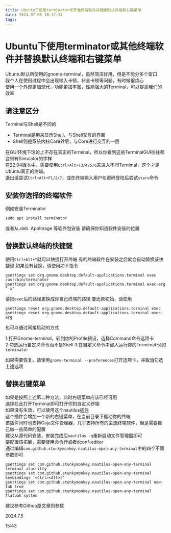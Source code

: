 ```yaml
---
title: Ubuntu下使用terminator或其他终端软件并替换默认终端和右键菜单
date: 2024-07-05 10:12:31
tags:
---
```


Ubuntu下使用terminator或其他终端软件并替换默认终端和右键菜单
====

Ubuntu默认所使用的gnome-terminal，虽然简洁好用，但是不能分多个窗口  
我个人在使用过程中会出现输入卡顿，补全卡顿等问题，有时候很烦心  
使用一个外观更加现代，功能更加丰富，性能强大的Terminal，可以提高我们的效率

<!-- more -->

## 请注意区分

Terminal与Shell是不同的

- Terminal是用来显示Shell，与Shell交互的界面  
- Shell则是系统内核Core外层，与Core进行交互的一层  

在GUI环境下理论上不存在真正的Terminal，所以你看到这些TerminalGUI往往都会带有Simulator的字样  
在22.04版本中，需要使用```Ctrl+Alt+F3/4/5/6```来进入不同Ternimal，这个才是Ubuntu真正的终端。  
退出请尝试```Ctrl+Alt+F1/2/7```，或在终端输入用户名密码登陆后尝试```starx```命令  

## 安装你选择的终端软件

例如安装Terminator

``` shell
sudo apt install terminator
```

或者从.deb .AppImage 等软件包安装
请确保你知道软件安装的位置

## 替换默认终端的快捷键

使用`Ctrl+Alt+T`就可以快捷打开终端
有的终端软件在安装之后就会自动替换该快捷键
如果没有替换，请使用如下指令

``` shell
gsettings set org.gnome.desktop.default-applications.terminal exec /usr/bin/terminator
gsettings set org.gnome.desktop.default-applications.terminal exec-arg "-x"
```

请把`exec`后的路径更换成你自己终端的路径
要还原初始，请使用

``` shell
gsettings reset org.gnome.desktop.default-applications.terminal exec
gsettings reset org.gnome.desktop.default-applications.terminal exec-arg
```

也可以通过间接启动的方式  

1.打开Gnome-terminal，转到你的Profile预设，选择Command命令选项卡  
2.勾选运行自定义命令而不是Shell
3.在自定义命令中键入运行你的Termimal 例如`terminator`  

如果需要恢复，请使用`gnome-terminal --preferences`打开选项卡，并取消勾选上述选项

## 替换右键菜单

如果是按照上述第二种方法，此时右键菜单应该已经可用  
选择在此打开Terminal即可打开你的自定义终端  
如果没有生效，可以使用这个nautilus[插件](https://github.com/Stunkymonkey/nautilus-open-any-terminal)  
这个插件会增加一个新的右键菜单，在当前目录下启动你的终端  
该插件同时也支持Caja文件管理器，几乎支持所有的主流终端软件，但是需要自己做一些简单的配置  
建议从源代码安装，安装完成后`nautilus -q`重新启动文件管理器即可  
要配置该拓展，需要使用命令行或者dconf-editor  
通过编辑`com.github.stunkymonkey.nautilus-open-any-terminal`中的四个不同参数即可  

``` shell
gsettings set com.github.stunkymonkey.nautilus-open-any-terminal terminal alacritty
gsettings set com.github.stunkymonkey.nautilus-open-any-terminal keybindings '<Ctrl><Alt>t'
gsettings set com.github.stunkymonkey.nautilus-open-any-terminal new-tab true
gsettings set com.github.stunkymonkey.nautilus-open-any-terminal flatpak system
```

建议参考Github原文章的参数 

2024.7.5

15:43